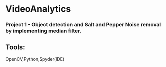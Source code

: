 # VideoAnalytics

### Project 1 - Object detection and Salt and Pepper Noise removal by implementing median filter.


## Tools:
OpenCV,Python,Spyder(IDE)
